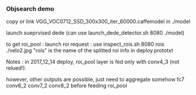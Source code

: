 ### Objsearch demo

copy or link VGG_VOC0712_SSD_300x300_iter_60000.caffemodel in ./model

launch sueprvised dede (can use launch_dede_detector.sh 8080 ./model)

to get roi_pool : launch roi request : use inspect_rois.sh 8080 rois ./velo2.jpg
"rois" is the name of the splitted roi info in deploy.prototxt



Notes : in 2017_12_14 deploy, roi_pool layer is fed only with conv4_3 (not relued!).

however, other outputs are possible, just need to aggregate somehow fc7 conv6_2 conv7_2 conv8_2 before feeding roi_pool

